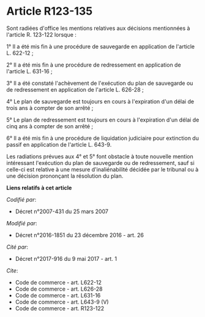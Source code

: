 # Article R123-135

Sont radiées d'office les mentions relatives aux décisions mentionnées à l'article R. 123-122 lorsque : 

1° Il a été mis fin à une procédure de sauvegarde en application de l'article L. 622-12 ; 

2° Il a été mis fin à une procédure de redressement en application de l'article L. 631-16 ; 

3° Il a été constaté l'achèvement de l'exécution du plan de sauvegarde ou de redressement en application de l'article L.
626-28 ; 

4° Le plan de sauvegarde est toujours en cours à l'expiration d'un délai de trois ans à compter de son arrêté ; 

5° Le plan de redressement est toujours en cours à l'expiration d'un délai de cinq ans à compter de son arrêté ; 

6° Il a été mis fin à une procédure de liquidation judiciaire pour extinction du passif en application de l'article L.
643-9. 

Les radiations prévues aux 4° et 5° font obstacle à toute nouvelle mention intéressant l'exécution du plan de sauvegarde ou
de redressement, sauf si celle-ci est relative à une mesure d'inaliénabilité décidée par le tribunal ou à une décision
prononçant la résolution du plan.

**Liens relatifs à cet article**

_Codifié par_:

  - Décret n°2007-431 du 25 mars 2007

_Modifié par_:

  - Décret n°2016-1851 du 23 décembre 2016 - art. 26

_Cité par_:

  - Décret n°2017-916 du 9 mai 2017 - art. 1

_Cite_:

  - Code de commerce - art. L622-12
  - Code de commerce - art. L626-28
  - Code de commerce - art. L631-16
  - Code de commerce - art. L643-9 (V)
  - Code de commerce - art. R123-122
